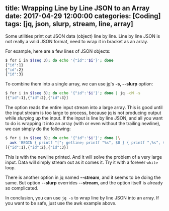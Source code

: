 title: Wrapping Line by Line JSON to an Array
date: 2017-04-29 12:00:00
categories: [Coding]
tags: [jq, json, slurp, stream, line, array]
---

Some utilities print out JSON data (object) line by line. Line by line JSON is not really a valid JSON format, need to wrap it in bracket as an array.

For example, here are a few lines of JSON objects:

```sh
$ for i in $(seq 3); do echo '{"id":'$i'}'; done
{"id":1}
{"id":2}
{"id":3}
```

To combine them into a single array, we can use [jq][]'s **-s, --slurp** option:

```sh
$ for i in $(seq 3); do echo '{"id":'$i'}'; done | jq -cM -s
[{"id":1},{"id":2},{"id":3}]
```

The option reads the entire input stream into a large array. This is good until the input stream is too large to process, because jq is not producing output while *slurping* up the input. If the input is line by line JSON, and all you want to do is wrapping it into an array (with or even without the trailing newline), we can simply do the following:

```sh
$ for i in $(seq 3); do echo '{"id":'$i'}'; done |\
  awk 'BEGIN { printf "["; getline; printf "%s", $0 } { printf ",%s", $0 } END { print "]" }'
[{"id":1},{"id":2},{"id":3}]
```

This is with the newline printed. And it will solve the problem of a very large input. Data will simply stream out as it comes it. Try it with a forever `while` loop.

There is another option in jq named **--stream**, and it seems to be doing the same. But option **--slurp** overrides **--stream**, and the option itself is already so complicated.

In conclusion, you can use `jq -s` to wrap line by line JSON into an array. If you want to be safe, just use the awk example above.


[jq]: https://stedolan.github.io/jq/
